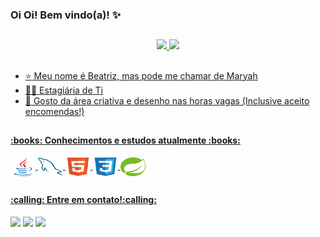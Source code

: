 ### Oi Oi! Bem vindo(a)! :sparkles:
  ##
<div align="center">
  <a href="https://github.com/BeatrizMaryah">
  <img height="150em" src="https://github-readme-stats.vercel.app/api?username=BeatrizMaryah&show_icons=true&theme=dracula&include_all_commits=true&count_private=true"/>
  <img height="150em" src="https://github-readme-stats.vercel.app/api/top-langs/?username=BeatrizMaryah&layout=compact&langs_count=7&theme=dracula"/>
</div>

  ##
  
- :star: Meu nome é Beatriz, mas pode me chamar de Maryah
- :woman_technologist: Estagiária de Ti
- :art: Gosto da área criativa e desenho nas horas vagas (Inclusive aceito encomendas!)
  
 ##
  
<div style="display: inline_block">
  <h4>:books: Conhecimentos e estudos atualmente :books:</h4>
  <img align="center" alt="Bia-Java" height="30" width="40" src="https://raw.githubusercontent.com/devicons/devicon/master/icons/java/java-original.svg">
  <img align="center" alt="Bia-Mysql" height="30" width="40" src="https://raw.githubusercontent.com/devicons/devicon/master/icons/mysql/mysql-original.svg">
  <img align="center" alt="Bia-Html5" height="30" width="40" src="https://raw.githubusercontent.com/devicons/devicon/master/icons/html5/html5-original.svg">
  <img align="center" alt="Bia-Css3" height="30" width="40" src="https://raw.githubusercontent.com/devicons/devicon/master/icons/css3/css3-original.svg">
  <img align="center" alt="Bia-Spring" height="30" width="40" src="https://raw.githubusercontent.com/devicons/devicon/master/icons/spring/spring-original.svg">
  </div> 
 
  ##

<div style="display: inline_block">
  <h4>:calling: Entre em contato!:calling:</h4>
</div>
<a href="https://instagram.com/maryah.draw" target="_blank"><img src="https://img.shields.io/badge/-Instagram-%23E4405F?style=for-the-badge&logo=instagram&logoColor=white" target="_blank"></a>
<a href = "mailto:beatrizmaryah16@gmail.com"><img src="https://img.shields.io/badge/-Gmail-%23333?style=for-the-badge&logo=gmail&logoColor=white" target="_blank"></a>
<a href="https://www.linkedin.com/in/beatriz-carmo-0a3094215" target="_blank"><img src="https://img.shields.io/badge/-LinkedIn-%230077B5?style=for-the-badge&logo=linkedin&logoColor=white" target="_blank"></a> 
</div> 
